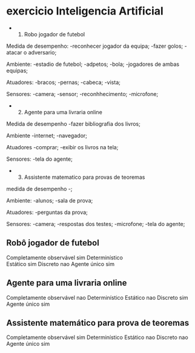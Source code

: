 # exercicio Inteligencia Artificial


- 1. Robo jogador de futebol

Medida de desempenho:
-reconhecer jogador da equipa;
-fazer golos;
-atacar o adversario;

Ambiente:
-estadio de futebol;
-adpetos;
-bola;
-jogadores de ambas equipas;


Atuadores:
-bracos;
-pernas;
-cabeca;
-vista;



Sensores:
-camera;
-sensor;
-reconhhecimento;
-microfone;

- 2. Agente para uma livraria online

Medida de desempenho
-fazer bibliografia dos livros;


Ambiente
-internet;
-navegador;

Atuadores
-comprar;
-exibir os livros na tela;


Sensores:
-tela do agente;


- 3. Assistente matematico para provas de teoremas



medida de desempenho
-;

Ambiente:
-alunos;
-sala de prova;




Atuadores:
-perguntas da prova;

Sensores:
-camera;
-respostas dos testes;
-microfone;
-tela do agente;


Robô jogador de futebol
-
Completamente observável	        sim
Determinístico	
Estático	                        sim
Discreto	                        nao
Agente único	                    sim



Agente para uma livraria online
-

Completamente observável         nao
Determinístico
Estático                         nao
Discreto                         sim
Agente único                     sim



Assistente matemático para prova de teoremas
-

Completamente observável          sim
Determinístico
Estático                          nao
Discreto                          nao
Agente único                      sim







